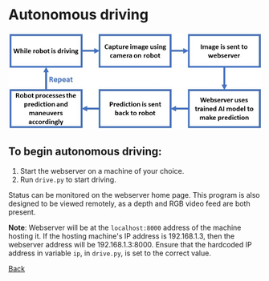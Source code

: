 # Autonomous driving

![Autonomous driving flowchart](/images/driving-flow.jpg)

## To begin autonomous driving:
1. Start the webserver on a machine of your choice.
2. Run ```drive.py``` to start driving.

Status can be monitored on the webserver home page. This program is also designed to be viewed remotely, as a depth and RGB video feed are both present.

**Note**: Webserver will be at the ```localhost:8000``` address of the machine hosting it. If the hosting machine's IP address is 192.168.1.3, then the webserver address will
be 192.168.1.3:8000. Ensure that the hardcoded IP address in variable ```ip```, in ```drive.py```, is set to the correct value.

[Back](https://github.com/EricLBuehler/The-Neuron/tree/master/neuron-server)
